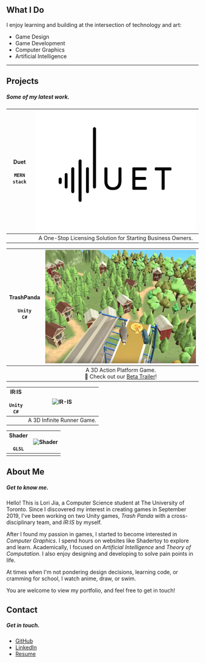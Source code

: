 ## What I Do 
<!-- ##### Things I'm skilled at and passionate about. -->
I enjoy learning and building at the intersection of technology and art:
- Game Design
- Game Development
- Computer Graphics
- Artificial Intelligence

* * *

## Projects
##### Some of my latest work.
|Duet <br><br> `MERN stack`  |![DUET](./images/duet.png)    |
|:-------------:|:------------------:|
|              |  A One-Stop Licensing Solution for Starting Business Owners.  |

|TrashPanda <br><br> `Unity` <br> `C#` |![TrashPanda](./images/trash-panda.PNG)    |
|:-------------:|:------------------:|
|              |  A 3D Action Platform Game.  <br> :loudspeaker: Check out our [Beta Trailer](https://drive.google.com/open?id=1usFyJ05wTuv_eQOb6xLRQSFDuo-eD2T3)! |

| IR:IS <br><br> `Unity` <br> `C#`  |![IR-IS](./images/ir-is.png)|
|:-------------:|:------------------:|
|              | A 3D Infinite Runner Game.  |
  
| Shader <br><br> `GLSL`    | ![Shader](./images/shader.png)|
|:-------------:|:------------------:|
|              |  |   

<!-- * * * -->

## About Me
##### Get to know me.

Hello! This is Lori Jia, a Computer Science student at The University of Toronto. Since I discovered my interest in creating games in September 2019, I've been working on two Unity games, _Trash Panda_ with a cross-disciplinary team, and _IR:IS_ by myself. 

After I found my passion in games, I started to become interested in _Computer Graphics_. I spend hours on websites like Shadertoy to explore and learn. Academically, I focused on _Artificial Intelligence_ and _Theory of Computation_. I also enjoy designing and developing to solve pain points in life. 

At times when I'm not pondering design decisions, learning code, or cramming for school, I watch anime, draw, or swim. 

You are welcome to view my portfolio, and feel free to get in touch!

<!-- * * * -->

<a id="contact"></a>
## Contact
##### Get in touch.
- [GitHub](https://github.com/jialori)
- [LinkedIn](https://www.linkedin.com/in/lori-jia-487030138/)
- [Resume](https://drive.google.com/open?id=1xBoQev8nE7k00Np-H0JbqncXR44-roNY)


<!--PIXIV: https://www.pixiv.net/en/users/9644834 -->